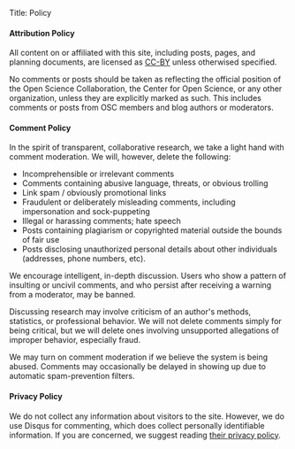 Title: Policy


#### Attribution Policy ####

All content on or affiliated with this site, including posts, pages, and planning documents, are licensed as [CC-BY](http://creativecommons.org/licenses/by/2.0/) unless otherwised specified.

No comments or posts should be taken as reflecting the official position of the Open Science Collaboration, the Center for Open Science, or any other organization, unless they are explicitly marked as such. This includes comments or posts from OSC members and blog authors or moderators.

#### Comment Policy ####

In the spirit of transparent, collaborative research, we take a light hand with comment moderation. We will, however, delete the following:

* Incomprehensible or irrelevant comments
* Comments containing abusive language, threats, or obvious trolling
* Link spam / obviously promotional links
* Fraudulent or deliberately misleading comments, including impersonation and sock-puppeting
* Illegal or harassing comments; hate speech
* Posts containing plagiarism or copyrighted material outside the bounds of fair use
* Posts disclosing unauthorized personal details about other individuals (addresses, phone numbers, etc).

We encourage intelligent, in-depth discussion. Users who show a pattern of insulting or uncivil comments, and who persist after receiving a warning from a moderator, may be banned.

Discussing research may involve criticism of an author's methods, statistics, or professional behavior. We will not delete comments simply for being critical, but we will delete ones involving unsupported allegations of improper behavior, especially fraud.

We may turn on comment moderation if we believe the system is being abused. Comments may occasionally be delayed in showing up due to automatic spam-prevention filters.

#### Privacy Policy ####

We do not collect any information about visitors to the site.  However, we do use Disqus for commenting, which does collect personally identifiable information.  If you are concerned, we suggest reading [their privacy policy](http://help.disqus.com/customer/portal/articles/466259-privacy-policy).
